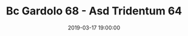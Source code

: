 ---
title: Bc Gardolo 68 - Asd Tridentum 64
date: 2019-03-17 19:00:00
squadra-a: Asd Tridentum
punteggio-a: 68
squadra-b: Bc Gardolo
punteggio-b: 64
partite/squadra: promozione-18-19
luogo: Centro Sportivo Trento Nord
categoria: promozione
---